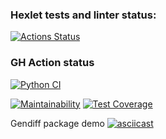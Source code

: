 ### Hexlet tests and linter status:
[![Actions Status](https://github.com/OlegKhnew/python-project-50/actions/workflows/hexlet-check.yml/badge.svg)](https://github.com/OlegKhnew/python-project-50/actions)

### GH Action status
[![Python CI](https://github.com/OlegKhnew/python-project-50/actions/workflows/project-check.yml/badge.svg)](https://github.com/OlegKhnew/python-project-50/actions/workflows/project-check.yml)

[![Maintainability](https://api.codeclimate.com/v1/badges/1705039bdda55944a721/maintainability)](https://codeclimate.com/github/OlegKhnew/python-project-50/maintainability)
[![Test Coverage](https://api.codeclimate.com/v1/badges/1705039bdda55944a721/test_coverage)](https://codeclimate.com/github/OlegKhnew/python-project-50/test_coverage)

Gendiff package demo
[![asciicast](https://asciinema.org/a/eSfTKhXVQYcPvU8tAZjwLYT5S.svg)](https://asciinema.org/a/eSfTKhXVQYcPvU8tAZjwLYT5S)
